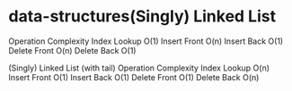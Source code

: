 # data-structures(Singly) Linked List
Operation	Complexity
Index Lookup	O(1)
Insert Front	O(n)
Insert Back	O(1)
Delete Front	O(n)
Delete Back	O(1)

(Singly) Linked List (with tail)
Operation	Complexity
Index Lookup	O(n)
Insert Front	O(1)
Insert Back	O(1)
Delete Front	O(1)
Delete Back	O(n)
